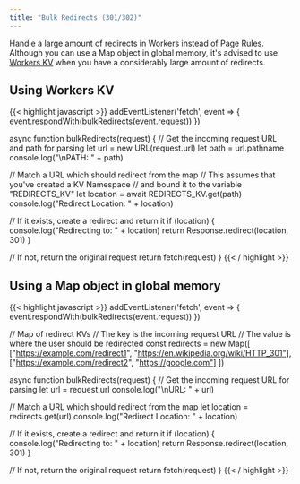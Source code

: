 ```yaml
---
title: "Bulk Redirects (301/302)"
---
```


Handle a large amount of redirects in Workers instead of Page Rules. Although you can use a Map object in global memory, it's advised to use [Workers KV](/archive/kv/) when you have a considerably large amount of redirects.

## Using Workers KV

{{< highlight javascript >}}
addEventListener('fetch', event => {
  event.respondWith(bulkRedirects(event.request))
})

async function bulkRedirects(request) {
  // Get the incoming request URL and path for parsing
  let url = new URL(request.url)
  let path = url.pathname
  console.log("\nPATH: " + path)

  // Match a URL which should redirect from the map
  // This assumes that you've created a KV Namespace
  // and bound it to the variable "REDIRECTS_KV"
  let location = await REDIRECTS_KV.get(path)
  console.log("Redirect Location: " + location)

  // If it exists, create a redirect and return it
  if (location) {
    console.log("Redirecting to: " + location)
    return Response.redirect(location, 301)
  }

  // If not, return the original request
  return fetch(request)
}
{{< / highlight >}}

## Using a Map object in global memory

{{< highlight javascript >}}
addEventListener('fetch', event => {
  event.respondWith(bulkRedirects(event.request))
})

// Map of redirect KVs
// The key is the incoming request URL
// The value is where the user should be redirected
const redirects = new Map([
  ["https://example.com/redirect1", "https://en.wikipedia.org/wiki/HTTP_301"],
  ["https://example.com/redirect2", "https://google.com"]
])

async function bulkRedirects(request) {
  // Get the incoming request URL for parsing
  let url = request.url
  console.log("\nURL: " + url)

  // Match a URL which should redirect from the map
  let location = redirects.get(url)
  console.log("Redirect Location: " + location)

  // If it exists, create a redirect and return it
  if (location) {
    console.log("Redirecting to: " + location)
    return Response.redirect(location, 301)
  }

  // If not, return the original request
  return fetch(request)
}
{{< / highlight >}}